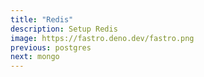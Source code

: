 ```yaml
---
title: "Redis"
description: Setup Redis
image: https://fastro.deno.dev/fastro.png
previous: postgres
next: mongo
---
```

